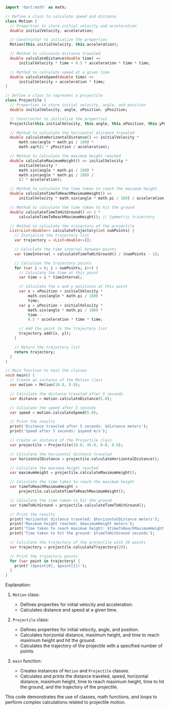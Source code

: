 ```dart
import 'dart:math' as math;

// Define a class to calculate speed and distance
class Motion {
  // Properties to store initial velocity and acceleration
  double initialVelocity, acceleration;

  // Constructor to initialize the properties
  Motion(this.initialVelocity, this.acceleration);

  // Method to calculate distance traveled
  double calculateDistance(double time) =>
      initialVelocity * time + 0.5 * acceleration * time * time;

  // Method to calculate speed at a given time
  double calculateSpeed(double time) =>
      initialVelocity + acceleration * time;
}

// Define a class to represent a projectile
class Projectile {
  // Properties to store initial velocity, angle, and position
  double initialVelocity, angle, xPosition, yPosition;

  // Constructor to initialize the properties
  Projectile(this.initialVelocity, this.angle, this.xPosition, this.yPosition);

  // Method to calculate the horizontal distance traveled
  double calculateHorizontalDistance() => initialVelocity *
      math.cos(angle * math.pi / 180) *
      math.sqrt(2 * yPosition / acceleration);

  // Method to calculate the maximum height reached
  double calculateMaximumHeight() => initialVelocity *
      initialVelocity *
      math.sin(angle * math.pi / 180) *
      math.sin(angle * math.pi / 180) /
      (2 * acceleration);

  // Method to calculate the time taken to reach the maximum height
  double calculateTimeToReachMaximumHeight() =>
      initialVelocity * math.sin(angle * math.pi / 180) / acceleration;

  // Method to calculate the time taken to hit the ground
  double calculateTimeToHitGround() => 2 *
      calculateTimeToReachMaximumHeight(); // Symmetric trajectory

  // Method to calculate the trajectory of the projectile
  List<List<double>> calculateTrajectory(int numPoints) {
    // Initialize the trajectory list
    var trajectory = <List<double>>[];

    // Calculate the time interval between points
    var timeInterval = calculateTimeToHitGround() / (numPoints - 1);

    // Calculate the trajectory points
    for (var i = 0; i < numPoints; i++) {
      // Calculate the time at this point
      var time = i * timeInterval;

      // Calculate the x and y positions at this point
      var x = xPosition + initialVelocity *
          math.cos(angle * math.pi / 180) *
          time;
      var y = yPosition + initialVelocity *
          math.sin(angle * math.pi / 180) *
          time -
          0.5 * acceleration * time * time;

      // Add the point to the trajectory list
      trajectory.add([x, y]);
    }

    // Return the trajectory list
    return trajectory;
  }
}

// Main function to test the classes
void main() {
  // Create an instance of the Motion class
  var motion = Motion(10.0, 9.8);

  // Calculate the distance traveled after 5 seconds
  var distance = motion.calculateDistance(5.0);

  // Calculate the speed after 5 seconds
  var speed = motion.calculateSpeed(5.0);

  // Print the results
  print('Distance traveled after 5 seconds: $distance meters');
  print('Speed after 5 seconds: $speed m/s');

  // Create an instance of the Projectile class
  var projectile = Projectile(10.0, 45.0, 0.0, 0.0);

  // Calculate the horizontal distance traveled
  var horizontalDistance = projectile.calculateHorizontalDistance();

  // Calculate the maximum height reached
  var maximumHeight = projectile.calculateMaximumHeight();

  // Calculate the time taken to reach the maximum height
  var timeToReachMaximumHeight =
      projectile.calculateTimeToReachMaximumHeight();

  // Calculate the time taken to hit the ground
  var timeToHitGround = projectile.calculateTimeToHitGround();

  // Print the results
  print('Horizontal distance traveled: $horizontalDistance meters');
  print('Maximum height reached: $maximumHeight meters');
  print('Time taken to reach maximum height: $timeToReachMaximumHeight seconds');
  print('Time taken to hit the ground: $timeToHitGround seconds');

  // Calculate the trajectory of the projectile with 20 points
  var trajectory = projectile.calculateTrajectory(20);

  // Print the trajectory points
  for (var point in trajectory) {
    print('($point[0], $point[1])');
  }
}
```

Explanation:

1. `Motion` class:
   - Defines properties for initial velocity and acceleration.
   - Calculates distance and speed at a given time.

2. `Projectile` class:
   - Defines properties for initial velocity, angle, and position.
   - Calculates horizontal distance, maximum height, and time to reach maximum height and hit the ground.
   - Calculates the trajectory of the projectile with a specified number of points.

3. `main` function:
   - Creates instances of `Motion` and `Projectile` classes.
   - Calculates and prints the distance traveled, speed, horizontal distance, maximum height, time to reach maximum height, time to hit the ground, and the trajectory of the projectile.

This code demonstrates the use of classes, math functions, and loops to perform complex calculations related to projectile motion.